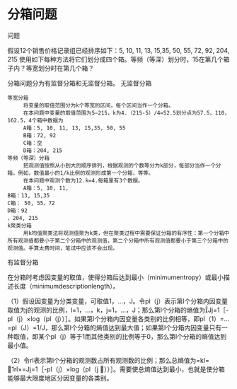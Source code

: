 # 分箱问题

问题

假设12个销售价格记录组已经排序如下：5, 10, 11, 13, 15,35, 50, 55, 72, 92, 204, 215 使用如下每种方法将它们划分成四个箱。等频（等深）划分时，15在第几个箱子内？等宽划分时在第几个箱？

分箱问题分为有监督分箱和无监督分箱。
无监督分箱

    等宽分箱
         将变量的取值范围分为k个等宽的区间，每个区间当作一个分箱。
         在本问题中变量的取值范围为5–215，k为4.（215-5）/4=52.5划分点为57.5，110，162.5，4个箱中数据为
         A箱：5, 10, 11, 13, 15,35, 50, 55
         B箱：72, 92
         C箱：空
         D箱：204, 215
    等频（等深）分箱
         把观测值按照从小到大的顺序排列，根据观测的个数等分为k部分，每部分当作一个分箱，例如，数值最小的1/k比例的观测形成第一个分箱，等等。
         在本问题中观测个数为12.k=4.每箱里有3个数据。
         A箱：5, 10, 11,
    B箱：13, 15,35
    C箱： 50, 55，72
    D箱：92
    ，204, 215 
    k聚类分箱
         用k均值聚类法将观测值聚为k类，但在聚类过程中需要保证分箱的有序性：第一个分箱中所有观测值都要小于第二个分箱中的观测值，第二个分箱中所有观测值都要小于第三个分箱中的观测值。手算太费时间，笔试中应该不会出现。

有监督分箱

在分箱时考虑因变量的取值，使得分箱后达到最小（minimumentropy）或最小描述长度（minimumdescriptionlength）。

（1）假设因变量为分类变量，可取值1，…，J。令pl（j）表示第l个分箱内因变量取值为j的观测的比例，l=1，…，k，j=1，…，J；那么第l个分箱的熵值为Jj=1［-pl（j）×log（pl（j））］。如果第l个分箱内因变量各类别的比例相等，即pl（1）=…=pl（J）=1/J，那么第l个分箱的熵值达到最大值；如果第l个分箱内因变量只有一种取值，即某个pl（j）等于1而其他类别的比例等于0，那么第l个分箱的熵值达到最小值。

（2）令rl表示第l个分箱的观测数占所有观测数的比例；那么总熵值为\=kl= 1rl×\=Jj=1［-pl（j）×log（pl（j ））］。需要使总熵值达到最小，也就是使分箱能够最大限度地区分因变量的各类别。